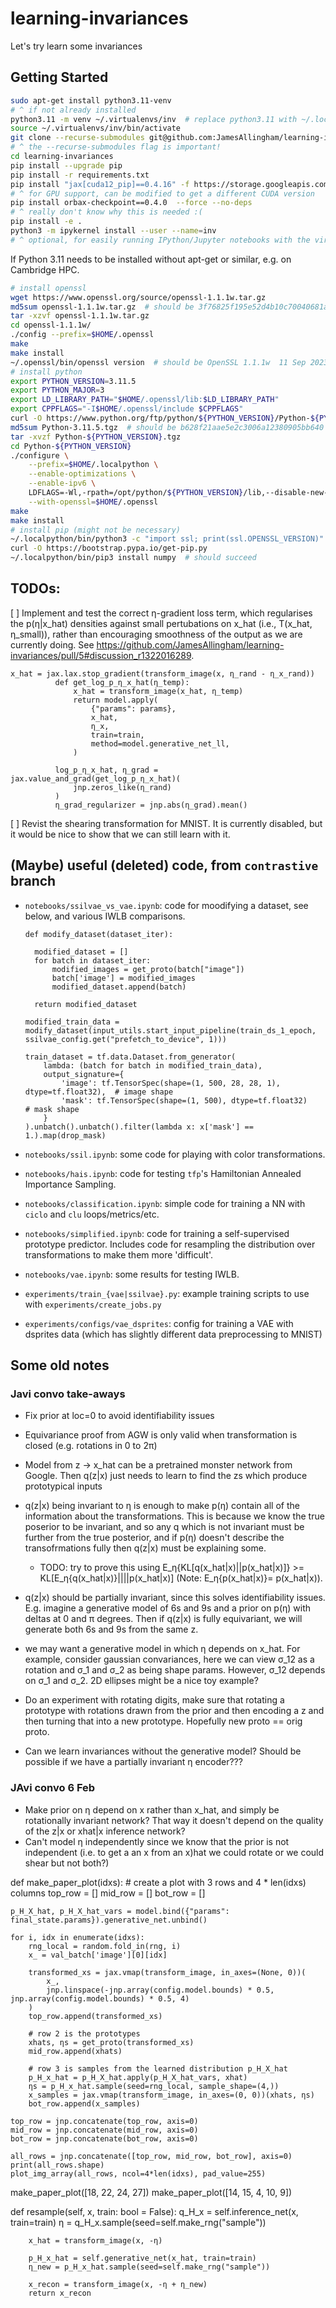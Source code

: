 # learning-invariances
Let's try learn some invariances 

## Getting Started

```bash
sudo apt-get install python3.11-venv
# ^ if not already installed
python3.11 -m venv ~/.virtualenvs/inv  # replace python3.11 with ~/.localpython/bin/python3.11 if necessary
source ~/.virtualenvs/inv/bin/activate
git clone --recurse-submodules git@github.com:JamesAllingham/learning-invariances.git
# ^ the --recurse-submodules flag is important!
cd learning-invariances
pip install --upgrade pip
pip install -r requirements.txt
pip install "jax[cuda12_pip]==0.4.16" -f https://storage.googleapis.com/jax-releases/jax_cuda_releases.html
# ^ for GPU support, can be modified to get a different CUDA version
pip install orbax-checkpoint==0.4.0  --force --no-deps
# ^ really don't know why this is needed :(
pip install -e .
python3 -m ipykernel install --user --name=inv
# ^ optional, for easily running IPython/Jupyter notebooks with the virtual env.
```

If Python 3.11 needs to be installed without apt-get or similar, e.g. on Cambridge HPC.
  
```bash
# install openssl
wget https://www.openssl.org/source/openssl-1.1.1w.tar.gz
md5sum openssl-1.1.1w.tar.gz  # should be 3f76825f195e52d4b10c70040681a275
tar -xzvf openssl-1.1.1w.tar.gz
cd openssl-1.1.1w/
./config --prefix=$HOME/.openssl
make
make install
~/.openssl/bin/openssl version  # should be OpenSSL 1.1.1w  11 Sep 2023
# install python
export PYTHON_VERSION=3.11.5
export PYTHON_MAJOR=3
export LD_LIBRARY_PATH="$HOME/.openssl/lib:$LD_LIBRARY_PATH"
export CPPFLAGS="-I$HOME/.openssl/include $CPPFLAGS"
curl -O https://www.python.org/ftp/python/${PYTHON_VERSION}/Python-${PYTHON_VERSION}.tgz
md5sum Python-3.11.5.tgz  # should be b628f21aae5e2c3006a12380905bb640
tar -xvzf Python-${PYTHON_VERSION}.tgz
cd Python-${PYTHON_VERSION}
./configure \
    --prefix=$HOME/.localpython \
    --enable-optimizations \
    --enable-ipv6 \
    LDFLAGS=-Wl,-rpath=/opt/python/${PYTHON_VERSION}/lib,--disable-new-dtags \
    --with-openssl=$HOME/.openssl
make
make install
# install pip (might not be necessary)
~/.localpython/bin/python3 -c "import ssl; print(ssl.OPENSSL_VERSION)"  # should be OpenSSL 1.1.1w  11 Sep 2023
curl -O https://bootstrap.pypa.io/get-pip.py
~/.localpython/bin/pip3 install numpy  # should succeed
```

## TODOs:

  [ ] Implement and test the correct η-gradient loss term, which regularises the p(η|x_hat) densities against small pertubations on x_hat (i.e., T(x_hat, η_small)), rather than encouraging smoothness of the output as we are currently doing. See https://github.com/JamesAllingham/learning-invariances/pull/5#discussion_r1322016289.
  ```
  x_hat = jax.lax.stop_gradient(transform_image(x, η_rand - η_x_rand))
            def get_log_p_η_x_hat(η_temp):
                x_hat = transform_image(x_hat, η_temp)
                return model.apply(
                    {"params": params},
                    x_hat,
                    η_x,
                    train=train,
                    method=model.generative_net_ll,
                )

            log_p_η_x_hat, η_grad = jax.value_and_grad(get_log_p_η_x_hat)(
                jnp.zeros_like(η_rand)
            )
            η_grad_regularizer = jnp.abs(η_grad).mean()
  ```
  [ ] Revist the shearing transformation for MNIST. It is currently disabled, but it would be nice to show that we can still learn with it.

## (Maybe) useful (deleted) code, from `contrastive` branch

 - `notebooks/ssilvae_vs_vae.ipynb`: code for moodifying a dataset, see below, and various IWLB comparisons.

    ```
    def modify_dataset(dataset_iter):

      modified_dataset = []
      for batch in dataset_iter:
          modified_images = get_proto(batch["image"])
          batch['image'] = modified_images
          modified_dataset.append(batch)

      return modified_dataset

    modified_train_data = modify_dataset(input_utils.start_input_pipeline(train_ds_1_epoch, ssilvae_config.get("prefetch_to_device", 1)))

    train_dataset = tf.data.Dataset.from_generator(
        lambda: (batch for batch in modified_train_data),
        output_signature={
            'image': tf.TensorSpec(shape=(1, 500, 28, 28, 1), dtype=tf.float32),  # image shape
            'mask': tf.TensorSpec(shape=(1, 500), dtype=tf.float32)    # mask shape
        }
    ).unbatch().unbatch().filter(lambda x: x['mask'] == 1.).map(drop_mask)
    ```

  - `notebooks/ssil.ipynb`: some code for playing with color transformations.
  - `notebooks/hais.ipynb`: code for testing `tfp`'s Hamiltonian Annealed Importance Sampling.
  - `notebooks/classification.ipynb`: simple code for training a NN with `ciclo` and `clu` loops/metrics/etc.
  - `notebooks/simplified.ipynb`: code for training a self-supervised prototype predictor. Includes code for resampling the distribution over transformations to make them more 'difficult'. 
  - `notebooks/vae.ipynb`: some results for testing IWLB.
  - `experiments/train_{vae|ssilvae}.py`: example training scripts to use with `experiments/create_jobs.py`
  - `experiments/configs/vae_dsprites`: config for training a VAE with dsprites data (which has slightly different data preprocessing to MNIST)

## Some old notes

### Javi convo take-aways

  - Fix prior at loc=0 to avoid identifiability issues
  - Equivariance proof from AGW is only valid when transformation is closed (e.g. rotations in 0 to 2π)
  - Model from z -> x_hat can be a pretrained monster network from Google. Then q(z|x) just needs to learn to find the zs which produce prototypical inputs
  - q(z|x) being invariant to η is enough to make p(η) contain all of the information about the transformations. This is because we know the true poserior to be invariant, and so any q which is not invariant must be further from the true posterior, and if p(η) doesn't describe the transofrmations fully then q(z|x) must be explaining some. 
    - TODO: try to prove this using E_η{KL[q(x_hat|x)||p(x_hat|x)]} >= KL[E_η{q(x_hat|x)}||||p(x_hat|x)] (Note: E_η{p(x_hat|x)}= p(x_hat|x)).
  - q(z|x) should be partially invariant, since this solves identifiability issues. E.g. imagine a generative model of 6s and 9s and a prior on p(η) with deltas at 0 and π degrees. Then if q(z|x) is fully equivariant, we will generate both 6s and 9s from the same z. 
  - we may want a generative model in which η depends on x_hat. For example, consider gaussian convariances, here we can view σ_12 as a rotation and σ_1 and σ_2 as being shape params. However, σ_12 depends on σ_1 and σ_2. 2D ellipses might be a nice toy example? 
  - Do an experiment with rotating digits, make sure that rotating a prototype with rotations drawn from the prior and then encoding a z and then turning that into a new prototype. Hopefully new proto == orig proto.

  - Can we learn invariances without the generative model? Should be possible if we have a partially invariant η encoder???


### JAvi convo 6 Feb

  - Make prior on η depend on x rather than x_hat, and simply be rotationally invariant network? That way it doesn't depend on the quality of the z|x or xhat|x inference network? 
  - Can't model η independently since we know that the prior is not independent (i.e. to get a an x from an x)hat we could rotate or we could shear but not both?)




def make_paper_plot(idxs):
    # create a plot with 3 rows and 4 * len(idxs) columns
    top_row = []
    mid_row = []
    bot_row = []

    p_H_X_hat, p_H_X_hat_vars = model.bind({"params": final_state.params}).generative_net.unbind()

    for i, idx in enumerate(idxs):
        rng_local = random.fold_in(rng, i)
        x_ = val_batch['image'][0][idx]

        transformed_xs = jax.vmap(transform_image, in_axes=(None, 0))(
            x_,
            jnp.linspace(-jnp.array(config.model.bounds) * 0.5, jnp.array(config.model.bounds) * 0.5, 4)
        )
        top_row.append(transformed_xs)

        # row 2 is the prototypes
        xhats, ηs = get_proto(transformed_xs)
        mid_row.append(xhats)

        # row 3 is samples from the learned distribution p_H_X_hat
        p_H_x_hat = p_H_X_hat.apply(p_H_X_hat_vars, xhat)
        ηs = p_H_x_hat.sample(seed=rng_local, sample_shape=(4,))
        x_samples = jax.vmap(transform_image, in_axes=(0, 0))(xhats, ηs)
        bot_row.append(x_samples)

    top_row = jnp.concatenate(top_row, axis=0)
    mid_row = jnp.concatenate(mid_row, axis=0)
    bot_row = jnp.concatenate(bot_row, axis=0)

    all_rows = jnp.concatenate([top_row, mid_row, bot_row], axis=0)
    print(all_rows.shape)
    plot_img_array(all_rows, ncol=4*len(idxs), pad_value=255)


make_paper_plot([18, 22, 24, 27])
make_paper_plot([14, 15, 4, 10, 9])




def resample(self, x, train: bool = False):
        q_H_x = self.inference_net(x, train=train)
        η = q_H_x.sample(seed=self.make_rng("sample"))

        x_hat = transform_image(x, -η)

        p_H_x_hat = self.generative_net(x_hat, train=train)
        η_new = p_H_x_hat.sample(seed=self.make_rng("sample"))

        x_recon = transform_image(x, -η + η_new)
        return x_recon